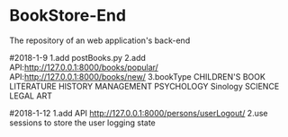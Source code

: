 # BookStore-End
The repository of an web application's back-end

#2018-1-9
1.add postBooks.py
2.add API:http://127.0.0.1:8000/books/popular/ API:http://127.0.0.1:8000/books/new/
3.bookType CHILDREN'S BOOK LITERATURE HISTORY MANAGEMENT PSYCHOLOGY Sinology SCIENCE LEGAL ART

#2018-1-12
1.add API http://127.0.0.1:8000/persons/userLogout/
2.use sessions to store the user logging state